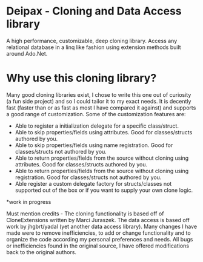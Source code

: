 # Deipax - Cloning and Data Access library

A high performance, customizable, deep cloning library. Access any relational database in a linq like fashion using extension methods built around Ado.Net.

# Why use this cloning library?
Many good cloning libraries exist, I chose to write this one out of curiosity (a fun side project) and so I could tailor it to my exact needs.  It is decently fast (faster than or as fast as most I have compared it against) and supports a good range of customization.  Some of the customization features are:

- Able to register a initialization delegate for a specific class/struct.
- Able to skip properties/fields using attributes.  Good for classes/structs authored by you.
- Able to skip properties/fields using name registration.  Good for classes/structs not authored by you.
- Able to return properties/fields from the source without cloning using attributes.  Good for classes/structs authored by you.
- Able to return properties/fields from the source without cloning using registration.  Good for classes/structs not authored by you.
- Able register a custom delegate factory for structs/classes not supported out of the box or if you want to supply your own clone logic.

*work in progress

Must mention credits - The cloning functionality is based off of CloneExtensions written by Marci Juraszek.  The data access is based off work by jhgbrt/yadal (yet another data access library).  Many changes I have made were to remove inefficiencies, to add or change functionality and to organize the code according my personal preferences and needs.  All bugs or inefficiencies found in the original source, I have offered modifications back to the original authors.
